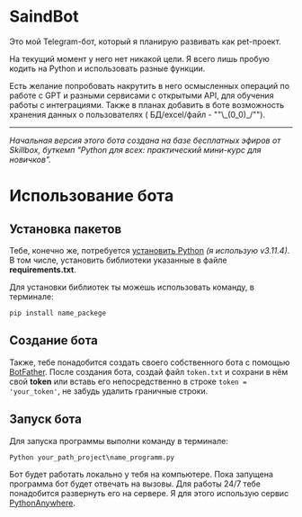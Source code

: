 # SaindBot

Это мой Telegram-бот, который я планирую развивать как pet-проект.

На текущий момент у него нет никакой цели. Я всего лишь пробую кодить на Python и использовать разные функции.

Есть желание попробовать накрутить в него осмысленных операций по работе с GPT и разными сервисами с открытыми API, для
обучения работы с интеграциями. Также в планах добавить в боте возможность хранения данных о пользователях (
БД/excel/файл - \"\"\\\_(0_0)_/"").

---
_Начальная версия этого бота создана на базе бесплатных эфиров от Skillbox, буткемп "Python для всех: практический
мини-курс для новичков"._

# Использование бота

## Установка пакетов

Тебе, конечно же, потребуется <a href=https://www.python.org/downloads/>установить Python</a> _(я использую v3.11.4)_.
В том числе, установить библиотеки указанные в файле __requirements.txt__.

Для установки библиотек ты можешь использовать команду, в терминале:

```commandline
pip install name_packege
```

## Создание бота

Также, тебе понадобится создать своего собственного бота с помощью <a href=https://t.me/BotFather>BotFather</a>.
После создания бота, создай файл `token.txt` и сохрани в нём свой **token** или вставь его непосредственно в
строке `token = 'your_token'`, не забудь удалить граничные строки.

## Запуск бота

Для запуска программы выполни команду в терминале:

```commandline
Python your_path_project\name_programm.py
```

Бот будет работать локально у тебя на компьютере. Пока запущена программа бот будет отвечать на вызовы. Для работы 24/7
тебе понадобится развернуть его на сервере.
Я для этого использую сервис <a href=https://www.pythonanywhere.com/>PythonAnywhere</a>.